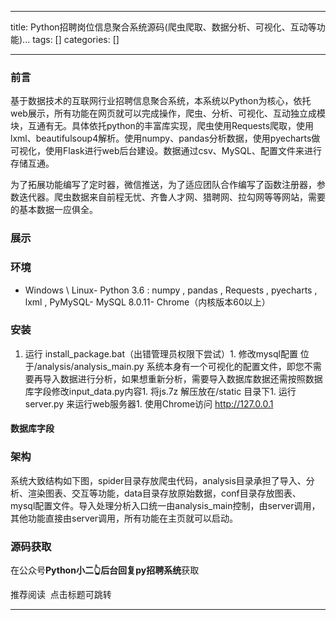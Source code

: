 
--- 
title:  Python招聘岗位信息聚合系统源码(爬虫爬取、数据分析、可视化、互动等功能)... 
tags: []
categories: [] 

---
### 前言

基于数据技术的互联网行业招聘信息聚合系统，本系统以Python为核心，依托web展示，所有功能在网页就可以完成操作，爬虫、分析、可视化、互动独立成模块，互通有无。具体依托python的丰富库实现，爬虫使用Requests爬取，使用lxml、beautifulsoup4解析。使用numpy、pandas分析数据，使用pyecharts做可视化，使用Flask进行web后台建设。数据通过csv、MySQL、配置文件来进行存储互通。

为了拓展功能编写了定时器，微信推送，为了适应团队合作编写了函数注册器，参数迭代器。爬虫数据来自前程无忧、齐鲁人才网、猎聘网、拉勾网等等网站，需要的基本数据一应俱全。

### 展示

### 环境
- Windows \ Linux- Python 3.6 : numpy , pandas , Requests , pyecharts , lxml , PyMySQL- MySQL 8.0.11- Chrome（内核版本60以上）
### 安装
1. 运行 install_package.bat（出错管理员权限下尝试）1. 修改mysql配置 位于/analysis/analysis_main.py 系统本身有一个可视化的配置文件，即您不需要再导入数据进行分析，如果想重新分析，需要导入数据库数据还需按照数据库字段修改input_data.py内容1. 将js.7z 解压放在/static 目录下1. 运行 server.py 来运行web服务器1. 使用Chrome访问 http://127.0.0.1
#### 数据库字段

### 架构

系统大致结构如下图，spider目录存放爬虫代码，analysis目录承担了导入、分析、渲染图表、交互等功能，data目录存放原始数据，conf目录存放图表、mysql配置文件。导入处理分析入口统一由analysis_main控制，由server调用，其他功能直接由server调用，所有功能在主页就可以启动。

### 源码获取

‍在公众号**Python小二👆**后台回复**py招聘系统**获取

推荐阅读  点击标题可跳转
- - - - - - - - 